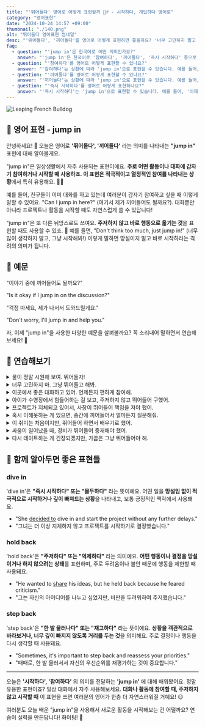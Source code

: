 ```yaml
---
title: "'뛰어들다' 영어로 어떻게 표현할까 🏊‍♂️ - 시작하다, 개입하다 영어로"
category: "영어표현"
date: "2024-10-24 14:57 +09:00"
thumbnail: "./140.png"
alt: "뛰어들다 영어표현 썸네일"
desc: "'뛰어들다', '끼어들다'를 영어로 어떻게 표현하면 좋을까요? '너무 고민하지 말고 그냥 뛰어들어서 해봐', '제가 대화 중에 끼어들어도 될까요?' 등을 영어로 표현하는 법을 배워봅시다. 다양한 예문을 통해서 연습하고 본인의 표현으로 만들어 보세요."
faq:
  - question: "'jump in'은 한국어로 어떤 의미인가요?"
    answer: "'jump in'은 한국어로 '참여하다', '끼어들다', '즉시 시작하다' 등으로 번역될 수 있습니다. 대화나 활동에 즉각적으로 참여하거나 개입할 때 사용합니다."
  - question: "'참여하다'를 영어로 어떻게 표현할 수 있나요?"
    answer: "'참여하다'는 상황에 따라 'jump in'으로 표현할 수 있습니다. 예를 들어, '그 프로젝트에 참여하고 싶어'는 'I want to jump in on that project'로 말할 수 있습니다."
  - question: "'끼어들다'를 영어로 어떻게 표현할 수 있나요?"
    answer: "'끼어들다'는 상황에 따라 'jump in'으로 표현할 수 있습니다. 예를 들어, '대화 중에 끼어들지 마'는 'Don't jump in during the conversation'으로 말할 수 있습니다."
  - question: "'즉시 시작하다'를 영어로 어떻게 표현하나요?"
    answer: "'즉시 시작하다'는 'jump in'으로 표현할 수 있습니다. 예를 들어, '이제 시작해도 돼'는 'You can jump in now'로 표현할 수 있습니다."
---
```


![Leaping French Bulldog](./140-1.jpeg)

## 🌟 영어 표현 - jump in

안녕하세요! 👋 오늘은 영어로 **'뛰어들다', '끼어들다'** 라는 의미를 나타내는 **"jump in"** 표현에 대해 알아볼게요.

"jump in"은 일상생활에서 자주 사용되는 표현이에요. **주로 어떤 활동이나 대화에 갑자기 참여하거나 시작할 때 사용하죠. 이 표현은 적극적이고 열정적인 참여를 나타내는 상황**에서 특히 유용해요. 🏊‍♂️

예를 들어, 친구들이 이미 대화를 하고 있는데 여러분이 갑자기 참여하고 싶을 때 이렇게 말할 수 있어요. "Can I jump in here?" (여기서 제가 끼어들어도 될까요?). 대화뿐만 아니라 프로젝트나 활동을 시작할 때도 자연스럽게 쓸 수 있답니다!

"jump in"은 또 다른 뉘앙스로도 쓰여요. **주저하지 않고 바로 행동으로 옮기는 것**을 표현할 때도 사용할 수 있죠. 🚀 예를 들면, "Don't think too much, just jump in!" (너무 많이 생각하지 말고, 그냥 시작해봐!) 이렇게 말하면 망설이지 말고 바로 시작하라는 격려의 의미가 됩니다.

## 📖 예문

"이야기 중에 끼어들어도 될까요?"

"Is it okay if I jump in on the discussion?"

"걱정 마세요, 제가 나서서 도와드릴게요."

"Don't worry, I'll jump in and help you."

자, 이제 "jump in"을 사용한 다양한 예문을 살펴볼까요? 꼭 소리내어 말하면서 연습해보세요! 🎤

## 💬 연습해보기

<details>
<summary>물이 정말 시원해 보여. 뛰어들자!</summary>
<span>The water looks so refreshing. Let's jump in!</span>
</details>

<details>
<summary>너무 고민하지 마. 그냥 뛰어들고 해봐.</summary>
<span>Don't think too much about it. Just jump in and give it a try.</span>
</details>

<details>
<summary>이곳에서 좋은 대화하고 있어. 언제든지 편하게 참여해.</summary>
<span>Hey, we're having a great conversation here. <a href="/blog/얼마든지-영어표현/">Feel free to</a> jump in <a href="/blog/in-english/153.anytime/">anytime</a>.</span>
</details>

<details>
<summary>아이가 수영장에서 힘들어하는 걸 보고, 주저하지 않고 뛰어들어 구했어.</summary>
<span>When I saw the kid struggling in the pool, I didn't <a href="/blog/in-english/135.hesitate/">hesitate</a> to jump in and save him.</span>
</details>

<details>
<summary>프로젝트가 지체되고 있어서, 사장이 뛰어들어 책임을 져야 했어.</summary>
<span>The project was <a href="/blog/in-english/031.fall-behind/">falling behind</a>, so the boss had to jump in and take charge.</span>
</details>

<details>
<summary>혹시 이해못하는 게 있으면, 중간에 끼어들어서 얼마든지 질문해줘.</summary>
<span>If there's anything you don't understand, <a href="/blog/얼마든지-영어표현/">feel free to</a> jump in and ask questions <a href="/blog/in-english/153.anytime/">anytime</a>.</span>
</details>

<details>
<summary>이 취미는 처음이지만, 뛰어들어 하면서 배우기로 했어.</summary>
<span>I'm new to this hobby, but I  <a href="/blog/in-english/062.decide-to/">decided to</a> jump in and <a href="/blog/in-english/245.learn/">learn</a> as I go.</span>
</details>

<details>
<summary>싸움이 일어났을 때, 경비가 뛰어들어 중재해야 했어.</summary>
<span>When the fight broke out, security had to jump in and break it up.</span>
</details>

<details>
<summary>다시 데이트하는 게 긴장되겠지만, 가끔은 그냥 뛰어들어야 해.</summary>
<span>I know you're <a href="/blog/in-english/115.nervous/">nervous</a> about dating again, but sometimes you just gotta jump in.</span>
</details>

## 🤝 함께 알아두면 좋은 표현들

### dive in

'dive in'은 **"즉시 시작하다" 또는 "몰두하다"** 라는 뜻이에요. 어떤 일을 **망설임 없이 적극적으로 시작하거나 깊이 빠져드는 상황**을 나타내고, 보통 긍정적인 맥락에서 사용돼요.

- "She [decided to](/blog/in-english/062.decide-to/) dive in and start the project without any further delays."
- "그녀는 더 이상 지체하지 않고 프로젝트를 시작하기로 결정했습니다."

### hold back

'hold back'은 **"주저하다" 또는 "억제하다"** 라는 의미예요. **어떤 행동이나 결정을 망설이거나 하지 않으려는 상태**를 표현하며, 주로 두려움이나 불안 때문에 행동을 제한할 때 사용돼요.

- "He wanted to [share](/blog/in-english/248.share/) his ideas, but he held back because he feared criticism."
- "그는 자신의 아이디어를 나누고 싶었지만, 비판을 두려워하여 주저했습니다."

### step back

'step back'은 **"한 발 물러나다" 또는 "재고하다"** 라는 뜻이에요. **상황을 객관적으로 바라보거나, 너무 깊이 빠지지 않도록 거리를 두는 것**을 의미해요. 주로 결정이나 행동을 다시 생각할 때 사용돼요.

- "Sometimes, it's important to step back and reassess your priorities."
- "때때로, 한 발 물러서서 자신의 우선순위를 재평가하는 것이 중요합니다."

---

오늘은 **'시작하다', '참여하다'** 의 의미를 전달하는 **'jump in'** 에 대해 배워봤어요. 정말 유용한 표현이죠? 일상 대화에서 자주 사용해보세요. **대화나 활동에 참여할 때, 주저하지 않고 시작할 때** 이 표현을 쓰면 여러분의 영어가 한층 더 자연스러워질 거예요! 😉

여러분도 오늘 배운 "jump in"을 사용해서 새로운 활동을 시작해보는 건 어떨까요? 연습이 실력을 만든답니다! 화이팅! 💪
